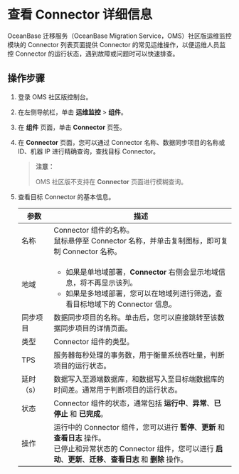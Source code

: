 # 查看 Connector 详细信息

OceanBase 迁移服务（OceanBase Migration Service，OMS）社区版运维监控模块的 Connector 列表页面提供 Connector 的常见运维操作，以便运维人员监控 Connector 的运行状态，遇到故障或问题时可以快速排查。

## 操作步骤

1. 登录 OMS 社区版控制台。

2. 在左侧导航栏，单击 **运维监控** \> **组件**。

3. 在 **组件** 页面，单击 **Connector** 页签。

4. 在 **Connector** 页面，您可以通过 Connector 名称、数据同步项目的名称或 ID、机器 IP 进行精确查询，查找目标 Connector。

   >**注意：**
   >
   >OMS 社区版不支持在 **Connector** 页面进行模糊查询。

5. 查看目标 Connector 的基本信息。

   | **参数**| **描述**    |
   |--------|------|
   | 名称| Connector 组件的名称。<br>鼠标悬停至 Connector 名称，并单击复制图标，即可复制 Connector 名称。|
   | 地域     | <ul><li> 如果是单地域部署，**Connector** 右侧会显示地域信息，将不再显示该列。   <li>如果是多地域部署，您可以在地域列进行筛选，查看目标地域下的 Connector 信息。    |
   | 同步项目   | 数据同步项目的名称。单击后，您可以直接跳转至该数据同步项目的详情页面。 |
   | 类型     | Connector 组件的类型。  |
   |TPS|服务器每秒处理的事务数，用于衡量系统吞吐量，判断项目的运行状态。|
   | 延时（s）  | 数据写入至源端数据库，和数据写入至目标端数据库的时间差。通常用于判断项目的运行状态。  |
   | 状态     | Connector 组件的状态，通常包括 **运行中**、**异常**、**已停止** 和 **已完成**。   |
   | 操作     | 运行中的 Connector 组件，您可以进行 **暂停**、**更新** 和 **查看日志** 操作。<br>已停止和异常状态的 Connector 组件，您可以进行 **启动**、**更新**、**迁移**、**查看日志** 和 **删除** 操作。 |
